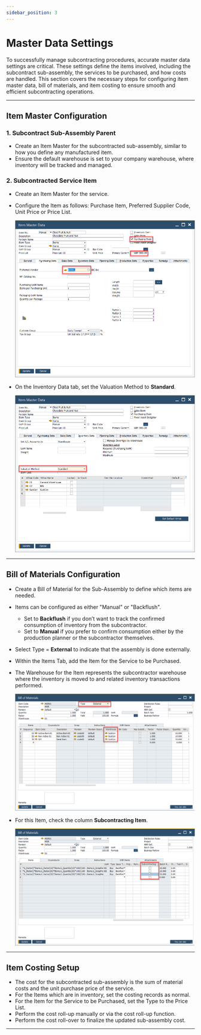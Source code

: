 ```yaml
---
sidebar_position: 3
---
```


# Master Data Settings

To successfully manage subcontracting procedures, accurate master data settings are critical. These settings define the items involved, including the subcontract sub-assembly, the services to be purchased, and how costs are handled. This section covers the necessary steps for configuring item master data, bill of materials, and item costing to ensure smooth and efficient subcontracting operations.

---

## Item Master Configuration

### 1. Subcontract Sub-Assembly Parent

- Create an Item Master for the subcontracted sub-assembly, similar to how you define any manufactured item.
- Ensure the default warehouse is set to your company warehouse, where inventory will be tracked and managed.

### 2. Subcontracted Service Item

- Create an Item Master for the service.
- Configure the Item as follows: Purchase Item, Preferred Supplier Code, Unit Price or Price List.

    ![Service to be Purchased](./media/master-data-settings/sub-contract-service-item.webp)

- On the Inventory Data tab, set the Valuation Method to **Standard**.

  ![Service to be Purchased](./media/master-data-settings/sub-contract-service-item-01.webp)

---

## Bill of Materials Configuration

- Create a Bill of Material for the Sub-Assembly to define which items are needed.
- Items can be configured as either "Manual" or "Backflush".
  - Set to **Backflush** if you don’t want to track the confirmed consumption of inventory from the subcontractor.
  - Set to **Manual** if you prefer to confirm consumption either by the production planner or the subcontractor themselves.
- Select Type = **External** to indicate that the assembly is done externally.
- Within the Items Tab, add the Item for the Service to be Purchased.
- The Warehouse for the Item represents the subcontractor warehouse where the inventory is moved to and related inventory transactions performed.

  ![Bill of Material](./media/master-data-settings/bill-of-material.webp)
- For this Item, check the column **Subcontracting Item**.

  ![Bill of Material](./media/master-data-settings/bill-of-material-01.webp)

---

## Item Costing Setup

- The cost for the subcontracted sub-assembly is the sum of material costs and the unit purchase price of the service.
- For the Items which are in inventory, set the costing records as normal.
- For the Item for the Service to be Purchased, set the Type to the Price List.
- Perform the cost roll-up manually or via the cost roll-up function.
- Perform the cost roll-over to finalize the updated sub-assembly cost.

---
